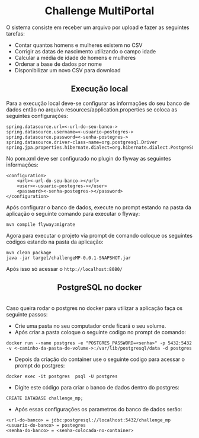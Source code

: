 <h1 align="center">Challenge MultiPortal</h1>

O sistema consiste em receber um arquivo por upload e fazer as seguintes tarefas:
- Contar quantos homens e mulheres existem no CSV
- Corrigir as datas de nascimento utilizando o campo idade
- Calcular a média de idade de homens e mulheres
- Ordenar a base de dados por nome
- Disponibilizar um novo CSV para download

<h2 align="center">Execução local</h2>

Para a execução local deve-se configurar as informações do seu banco de dados então no arquivo resources/application.properties se coloca as seguintes configurações:
```
spring.datasource.url=<-url-do-seu-banco->
spring.datasource.username=<-usuario-postegres->
spring.datasource.password=<-senha-postegres->
spring.datasource.driver-class-name=org.postgresql.Driver
spring.jpa.properties.hibernate.dialect=org.hibernate.dialect.PostgreSQL94Dialect
```

No pom.xml deve ser configurado no plugin do flyway as seguintes informações:
```
<configuration>
    <url><-url-do-seu-banco-></url>
    <user><-usuario-postegres-></user>
    <password><-senha-postegres-></password>
</configuration>
```

Após configurar o banco de dados, execute no prompt estando na pasta da aplicação o seguinte comando para executar o flyway:
```
mvn compile flyway:migrate
```
Agora para executar o projeto via prompt de comando coloque os seguintes códigos estando na pasta da aplicação:
```
mvn clean package
java -jar target/challengeMP-0.0.1-SNAPSHOT.jar
```
Após isso só acessar o ```http://localhost:8080/```

<h2 align="center">PostgreSQL no docker</h2>
<br>
Caso queira rodar o postgres no docker para utilizar a aplicação faça os seguinte passos:

- Crie uma pasta no seu computador onde ficará o seu volume. <br>
- Após criar a pasta coloque o seguinte codigo no prompt de comando:
```
docker run --name postgres -e "POSTGRES_PASSWORD=<senha>" -p 5432:5432 -v <-caminho-da-pasta-de-volume->:/var/lib/postgresql/data -d postgres
```
- Depois da criação do container use o seguinte codigo para acessar o prompt do postgres:
```
docker exec -it postgres  psql -U postgres
```
- Digite este código para criar o banco de dados dentro do postgres:
```
CREATE DATABASE challenge_mp;
```
- Após essas configurações os parametros do banco de dados serão:
```
<url-do-banco> = jdbc:postgresql://localhost:5432/challenge_mp
<usuario-do-banco> = postegres
<senha-do-banco> = <senha-colocada-no-container>
```